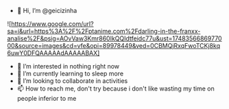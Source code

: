 - 👋 Hi, I’m @geicizinha

![https://www.google.com/url?sa=i&url=https%3A%2F%2Fptanime.com%2Fdarling-in-the-franxx-analise%2F&psig=AOvVaw3Kmr860IkQQIdtfeidc77u&ust=1748356686977000&source=images&cd=vfe&opi=89978449&ved=0CBMQjRxqFwoTCKj8kq6uwY0DFQAAAAAdAAAAABAX]
- 👀 I’m interested in nothing right now
- 🌱 I’m currently learning to sleep more
- 💞️ I’m looking to collaborate in activities
- 📫 How to reach me, don't try because i don't like wasting my time on people inferior to me

<!---
geicizinha/geicizinha is a ✨ special ✨ repository because its `README.md` (this file) appears on your GitHub profile.
You can click the Preview link to take a look at your changes.
--->
